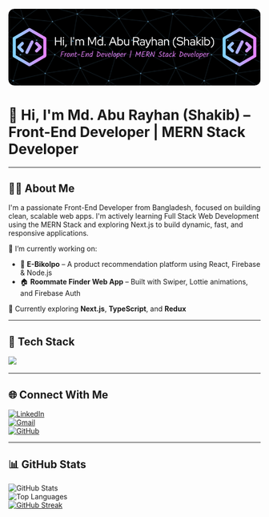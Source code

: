 ![Banner](./banner.png)

# 👋 Hi, I'm Md. Abu Rayhan (Shakib) – Front-End Developer | MERN Stack Developer

---

## 👨‍💻 About Me

I'm a passionate Front-End Developer from Bangladesh, focused on building clean, scalable web apps. I'm actively learning Full Stack Web Development using the MERN Stack and exploring Next.js to build dynamic, fast, and responsive applications.

🔭 I’m currently working on:
- 🚀 **E-Bikolpo** – A product recommendation platform using React, Firebase & Node.js  
- 🏠 **Roommate Finder Web App** – Built with Swiper, Lottie animations, and Firebase Auth

🌱 Currently exploring **Next.js**, **TypeScript**, and **Redux**

---

## 🚀 Tech Stack

<p align="left">
  <img src="https://skillicons.dev/icons?i=html,css,js,ts,react,nextjs,nodejs,express,mongodb,firebase,tailwind,bootstrap,git,github,vscode" />
</p>

---

## 🌐 Connect With Me

[![LinkedIn](https://img.shields.io/badge/LinkedIn-blue?logo=linkedin)](https://www.linkedin.com/in/md-abu-rayhan-357251232/)  
[![Gmail](https://img.shields.io/badge/Gmail-D14836?logo=gmail&logoColor=white)](mailto:shakibcse333@gmail.com)  
[![GitHub](https://img.shields.io/badge/GitHub-100000?logo=github&logoColor=white)](https://github.com/shakib-cse)

---

## 📊 GitHub Stats

![GitHub Stats](https://github-readme-stats.vercel.app/api?username=shakib-cse&show_icons=true&theme=radical)  
![Top Languages](https://github-readme-stats.vercel.app/api/top-langs/?username=shakib-cse&layout=compact&theme=radical)  
[![GitHub Streak](https://streak-stats.demolab.com?user=shakib-cse&theme=radical)](https://git.io/streak-stats)
